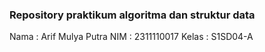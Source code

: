 ### Repository praktikum algoritma dan struktur data
Nama  : Arif Mulya Putra
NIM   : 2311110017
Kelas : S1SD04-A
